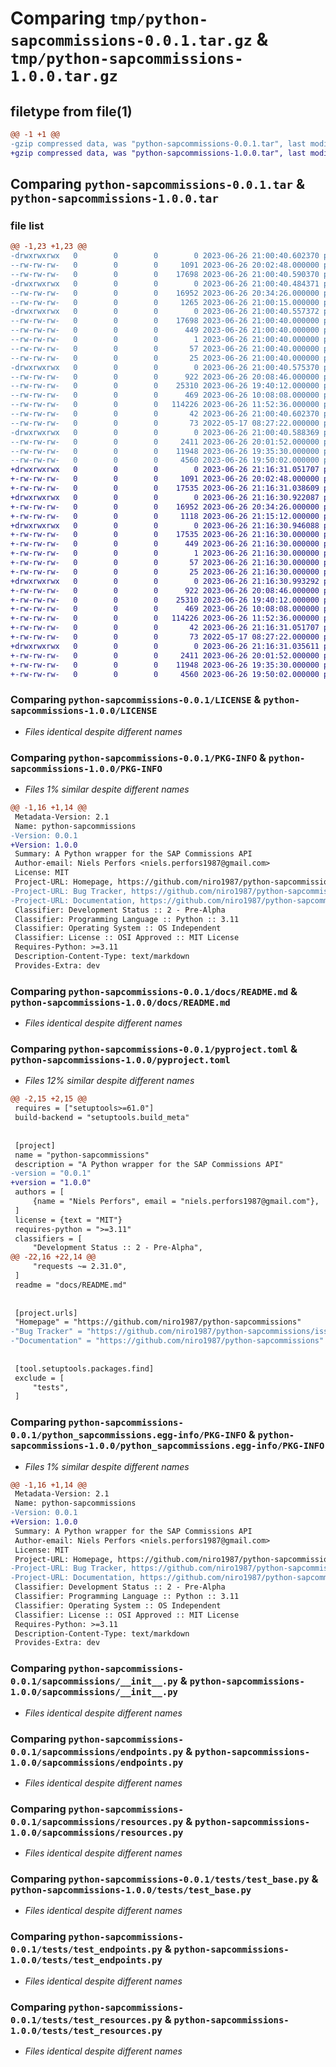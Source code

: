 # Comparing `tmp/python-sapcommissions-0.0.1.tar.gz` & `tmp/python-sapcommissions-1.0.0.tar.gz`

## filetype from file(1)

```diff
@@ -1 +1 @@
-gzip compressed data, was "python-sapcommissions-0.0.1.tar", last modified: Mon Jun 26 21:00:40 2023, max compression
+gzip compressed data, was "python-sapcommissions-1.0.0.tar", last modified: Mon Jun 26 21:16:31 2023, max compression
```

## Comparing `python-sapcommissions-0.0.1.tar` & `python-sapcommissions-1.0.0.tar`

### file list

```diff
@@ -1,23 +1,23 @@
-drwxrwxrwx   0        0        0        0 2023-06-26 21:00:40.602370 python-sapcommissions-0.0.1/
--rw-rw-rw-   0        0        0     1091 2023-06-26 20:02:48.000000 python-sapcommissions-0.0.1/LICENSE
--rw-rw-rw-   0        0        0    17698 2023-06-26 21:00:40.590370 python-sapcommissions-0.0.1/PKG-INFO
-drwxrwxrwx   0        0        0        0 2023-06-26 21:00:40.484371 python-sapcommissions-0.0.1/docs/
--rw-rw-rw-   0        0        0    16952 2023-06-26 20:34:26.000000 python-sapcommissions-0.0.1/docs/README.md
--rw-rw-rw-   0        0        0     1265 2023-06-26 21:00:15.000000 python-sapcommissions-0.0.1/pyproject.toml
-drwxrwxrwx   0        0        0        0 2023-06-26 21:00:40.557372 python-sapcommissions-0.0.1/python_sapcommissions.egg-info/
--rw-rw-rw-   0        0        0    17698 2023-06-26 21:00:40.000000 python-sapcommissions-0.0.1/python_sapcommissions.egg-info/PKG-INFO
--rw-rw-rw-   0        0        0      449 2023-06-26 21:00:40.000000 python-sapcommissions-0.0.1/python_sapcommissions.egg-info/SOURCES.txt
--rw-rw-rw-   0        0        0        1 2023-06-26 21:00:40.000000 python-sapcommissions-0.0.1/python_sapcommissions.egg-info/dependency_links.txt
--rw-rw-rw-   0        0        0       57 2023-06-26 21:00:40.000000 python-sapcommissions-0.0.1/python_sapcommissions.egg-info/requires.txt
--rw-rw-rw-   0        0        0       25 2023-06-26 21:00:40.000000 python-sapcommissions-0.0.1/python_sapcommissions.egg-info/top_level.txt
-drwxrwxrwx   0        0        0        0 2023-06-26 21:00:40.575370 python-sapcommissions-0.0.1/sapcommissions/
--rw-rw-rw-   0        0        0      922 2023-06-26 20:08:46.000000 python-sapcommissions-0.0.1/sapcommissions/__init__.py
--rw-rw-rw-   0        0        0    25310 2023-06-26 19:40:12.000000 python-sapcommissions-0.0.1/sapcommissions/endpoints.py
--rw-rw-rw-   0        0        0      469 2023-06-26 10:08:08.000000 python-sapcommissions-0.0.1/sapcommissions/exceptions.py
--rw-rw-rw-   0        0        0   114226 2023-06-26 11:52:36.000000 python-sapcommissions-0.0.1/sapcommissions/resources.py
--rw-rw-rw-   0        0        0       42 2023-06-26 21:00:40.602370 python-sapcommissions-0.0.1/setup.cfg
--rw-rw-rw-   0        0        0       73 2022-05-17 08:27:22.000000 python-sapcommissions-0.0.1/setup.py
-drwxrwxrwx   0        0        0        0 2023-06-26 21:00:40.588369 python-sapcommissions-0.0.1/tests/
--rw-rw-rw-   0        0        0     2411 2023-06-26 20:01:52.000000 python-sapcommissions-0.0.1/tests/test_base.py
--rw-rw-rw-   0        0        0    11948 2023-06-26 19:35:30.000000 python-sapcommissions-0.0.1/tests/test_endpoints.py
--rw-rw-rw-   0        0        0     4560 2023-06-26 19:50:02.000000 python-sapcommissions-0.0.1/tests/test_resources.py
+drwxrwxrwx   0        0        0        0 2023-06-26 21:16:31.051707 python-sapcommissions-1.0.0/
+-rw-rw-rw-   0        0        0     1091 2023-06-26 20:02:48.000000 python-sapcommissions-1.0.0/LICENSE
+-rw-rw-rw-   0        0        0    17535 2023-06-26 21:16:31.038609 python-sapcommissions-1.0.0/PKG-INFO
+drwxrwxrwx   0        0        0        0 2023-06-26 21:16:30.922087 python-sapcommissions-1.0.0/docs/
+-rw-rw-rw-   0        0        0    16952 2023-06-26 20:34:26.000000 python-sapcommissions-1.0.0/docs/README.md
+-rw-rw-rw-   0        0        0     1118 2023-06-26 21:15:12.000000 python-sapcommissions-1.0.0/pyproject.toml
+drwxrwxrwx   0        0        0        0 2023-06-26 21:16:30.946088 python-sapcommissions-1.0.0/python_sapcommissions.egg-info/
+-rw-rw-rw-   0        0        0    17535 2023-06-26 21:16:30.000000 python-sapcommissions-1.0.0/python_sapcommissions.egg-info/PKG-INFO
+-rw-rw-rw-   0        0        0      449 2023-06-26 21:16:30.000000 python-sapcommissions-1.0.0/python_sapcommissions.egg-info/SOURCES.txt
+-rw-rw-rw-   0        0        0        1 2023-06-26 21:16:30.000000 python-sapcommissions-1.0.0/python_sapcommissions.egg-info/dependency_links.txt
+-rw-rw-rw-   0        0        0       57 2023-06-26 21:16:30.000000 python-sapcommissions-1.0.0/python_sapcommissions.egg-info/requires.txt
+-rw-rw-rw-   0        0        0       25 2023-06-26 21:16:30.000000 python-sapcommissions-1.0.0/python_sapcommissions.egg-info/top_level.txt
+drwxrwxrwx   0        0        0        0 2023-06-26 21:16:30.993292 python-sapcommissions-1.0.0/sapcommissions/
+-rw-rw-rw-   0        0        0      922 2023-06-26 20:08:46.000000 python-sapcommissions-1.0.0/sapcommissions/__init__.py
+-rw-rw-rw-   0        0        0    25310 2023-06-26 19:40:12.000000 python-sapcommissions-1.0.0/sapcommissions/endpoints.py
+-rw-rw-rw-   0        0        0      469 2023-06-26 10:08:08.000000 python-sapcommissions-1.0.0/sapcommissions/exceptions.py
+-rw-rw-rw-   0        0        0   114226 2023-06-26 11:52:36.000000 python-sapcommissions-1.0.0/sapcommissions/resources.py
+-rw-rw-rw-   0        0        0       42 2023-06-26 21:16:31.051707 python-sapcommissions-1.0.0/setup.cfg
+-rw-rw-rw-   0        0        0       73 2022-05-17 08:27:22.000000 python-sapcommissions-1.0.0/setup.py
+drwxrwxrwx   0        0        0        0 2023-06-26 21:16:31.035611 python-sapcommissions-1.0.0/tests/
+-rw-rw-rw-   0        0        0     2411 2023-06-26 20:01:52.000000 python-sapcommissions-1.0.0/tests/test_base.py
+-rw-rw-rw-   0        0        0    11948 2023-06-26 19:35:30.000000 python-sapcommissions-1.0.0/tests/test_endpoints.py
+-rw-rw-rw-   0        0        0     4560 2023-06-26 19:50:02.000000 python-sapcommissions-1.0.0/tests/test_resources.py
```

### Comparing `python-sapcommissions-0.0.1/LICENSE` & `python-sapcommissions-1.0.0/LICENSE`

 * *Files identical despite different names*

### Comparing `python-sapcommissions-0.0.1/PKG-INFO` & `python-sapcommissions-1.0.0/PKG-INFO`

 * *Files 1% similar despite different names*

```diff
@@ -1,16 +1,14 @@
 Metadata-Version: 2.1
 Name: python-sapcommissions
-Version: 0.0.1
+Version: 1.0.0
 Summary: A Python wrapper for the SAP Commissions API
 Author-email: Niels Perfors <niels.perfors1987@gmail.com>
 License: MIT
 Project-URL: Homepage, https://github.com/niro1987/python-sapcommissions
-Project-URL: Bug Tracker, https://github.com/niro1987/python-sapcommissions/issues
-Project-URL: Documentation, https://github.com/niro1987/python-sapcommissions
 Classifier: Development Status :: 2 - Pre-Alpha
 Classifier: Programming Language :: Python :: 3.11
 Classifier: Operating System :: OS Independent
 Classifier: License :: OSI Approved :: MIT License
 Requires-Python: >=3.11
 Description-Content-Type: text/markdown
 Provides-Extra: dev
```

### Comparing `python-sapcommissions-0.0.1/docs/README.md` & `python-sapcommissions-1.0.0/docs/README.md`

 * *Files identical despite different names*

### Comparing `python-sapcommissions-0.0.1/pyproject.toml` & `python-sapcommissions-1.0.0/pyproject.toml`

 * *Files 12% similar despite different names*

```diff
@@ -2,15 +2,15 @@
 requires = ["setuptools>=61.0"]
 build-backend = "setuptools.build_meta"
 
 
 [project]
 name = "python-sapcommissions"
 description = "A Python wrapper for the SAP Commissions API"
-version = "0.0.1"
+version = "1.0.0"
 authors = [
     {name = "Niels Perfors", email = "niels.perfors1987@gmail.com"},
 ]
 license = {text = "MIT"}
 requires-python = ">=3.11"
 classifiers = [
     "Development Status :: 2 - Pre-Alpha",
@@ -22,16 +22,14 @@
     "requests ~= 2.31.0",
 ]
 readme = "docs/README.md"
 
 
 [project.urls]
 "Homepage" = "https://github.com/niro1987/python-sapcommissions"
-"Bug Tracker" = "https://github.com/niro1987/python-sapcommissions/issues"
-"Documentation" = "https://github.com/niro1987/python-sapcommissions"
 
 
 [tool.setuptools.packages.find]
 exclude = [
     "tests",
 ]
```

### Comparing `python-sapcommissions-0.0.1/python_sapcommissions.egg-info/PKG-INFO` & `python-sapcommissions-1.0.0/python_sapcommissions.egg-info/PKG-INFO`

 * *Files 1% similar despite different names*

```diff
@@ -1,16 +1,14 @@
 Metadata-Version: 2.1
 Name: python-sapcommissions
-Version: 0.0.1
+Version: 1.0.0
 Summary: A Python wrapper for the SAP Commissions API
 Author-email: Niels Perfors <niels.perfors1987@gmail.com>
 License: MIT
 Project-URL: Homepage, https://github.com/niro1987/python-sapcommissions
-Project-URL: Bug Tracker, https://github.com/niro1987/python-sapcommissions/issues
-Project-URL: Documentation, https://github.com/niro1987/python-sapcommissions
 Classifier: Development Status :: 2 - Pre-Alpha
 Classifier: Programming Language :: Python :: 3.11
 Classifier: Operating System :: OS Independent
 Classifier: License :: OSI Approved :: MIT License
 Requires-Python: >=3.11
 Description-Content-Type: text/markdown
 Provides-Extra: dev
```

### Comparing `python-sapcommissions-0.0.1/sapcommissions/__init__.py` & `python-sapcommissions-1.0.0/sapcommissions/__init__.py`

 * *Files identical despite different names*

### Comparing `python-sapcommissions-0.0.1/sapcommissions/endpoints.py` & `python-sapcommissions-1.0.0/sapcommissions/endpoints.py`

 * *Files identical despite different names*

### Comparing `python-sapcommissions-0.0.1/sapcommissions/resources.py` & `python-sapcommissions-1.0.0/sapcommissions/resources.py`

 * *Files identical despite different names*

### Comparing `python-sapcommissions-0.0.1/tests/test_base.py` & `python-sapcommissions-1.0.0/tests/test_base.py`

 * *Files identical despite different names*

### Comparing `python-sapcommissions-0.0.1/tests/test_endpoints.py` & `python-sapcommissions-1.0.0/tests/test_endpoints.py`

 * *Files identical despite different names*

### Comparing `python-sapcommissions-0.0.1/tests/test_resources.py` & `python-sapcommissions-1.0.0/tests/test_resources.py`

 * *Files identical despite different names*

